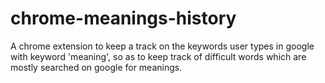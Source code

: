 chrome-meanings-history
=======================

A chrome extension to keep a track on the keywords user types in google with keyword 'meaning', so as to keep track of difficult words which are mostly searched on google for meanings.
